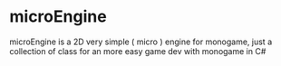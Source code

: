 # microEngine
microEngine is a 2D very simple ( micro ) engine  for monogame, just a collection of class for an more easy game dev with monogame in C#
